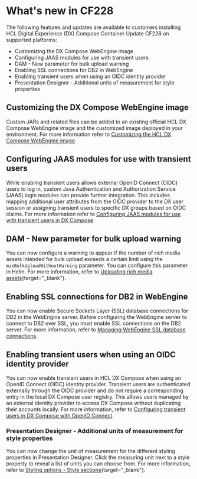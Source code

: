 # What's new in CF228 <!--Update URLs to external before publishing-->

The following features and updates are available to customers installing HCL Digital Experience (DX) Compose Container Update CF228 on supported platforms:

- Customizing the DX Compose WebEngine image
- Configuring JAAS modules for use with transient users
- DAM - New parameter for bulk upload warning
- Enabling SSL connections for DB2 in WebEngine
- Enabling transient users when using an OIDC identity provider
- Presentation Designer - Additional units of measurement for style properties

## Customizing the DX Compose WebEngine image

Custom JARs and related files can be added to an existing official HCL DX Compose WebEngine image and the customized image deployed in your environment. For more information refer to [Customizing the HCL DX Compose WebEngine image](../deploy_dx/manage/cfg_webengine/customize_webengine_image.md).

## Configuring JAAS modules for use with transient users

While enabling transient users allows external OpenID Connect (OIDC) users to log in, custom Java Authentication and Authorization Service (JAAS) login modules can provide further integration. This includes mapping additional user attributes from the OIDC provider to the DX user session or assigning transient users to specific DX groups based on OIDC claims. For more information refer to [Configuring JAAS modules for use with transient users in DX Compose](../deploy_dx/manage/cfg_webengine/configure_jaas_modules.md).

## DAM - New parameter for bulk upload warning

You can now configure a warning to appear if the number of rich media assets intended for bulk upload exceeds a certain limit using the `maxBulkUploadWithoutWarning` parameter. You can configure this parameter in Helm. For more information, refer to [Uploading rich media assets](https://pages.git.cwp.pnp-hcl.com/CWPdoc/dx-mkdocs/in-progress/manage_content/digital_assets/usage/managing_dam/upload_rich_media_assets/){target="_blank"}.<!--Update URL-->

## Enabling SSL connections for DB2 in WebEngine

You can now enable Secure Sockets Layer (SSL) database connections for DB2 in the WebEngine server. Before configuring the WebEngine server to connect to DB2 over SSL, you must enable SSL connections on the DB2 server. For more information, refer to [Managing WebEngine SSL database connections](../deploy_dx/manage/working_with_compose/db_over_ssl.md).

## Enabling transient users when using an OIDC identity provider

You can now enable transient users in HCL DX Compose when using an OpenID Connect (OIDC) identity provider. Transient users are authenticated externally through the OIDC provider and do not require a corresponding entry in the local DX Compose user registry. This allows users managed by an external identity provider to access DX Compose without duplicating their accounts locally. For more information, refer to [Configuring transient users in DX Compose with OpenID Connect](../deploy_dx/manage/cfg_webengine/configure_transient_users.md).

### Presentation Designer - Additional units of measurement for style properties

You can now change the unit of measurement for the different styling properties in Presentation Designer. Click the measuring unit next to a style property to reveal a list of units you can choose from. For more information, refer to [Styling options - Style sections](https://pages.git.cwp.pnp-hcl.com/CWPdoc/dx-mkdocs/in-progress/manage_content/wcm_authoring/presentation_designer/usage/styling_options/#style-sections){target="_blank"}.<!--Update URL-->
